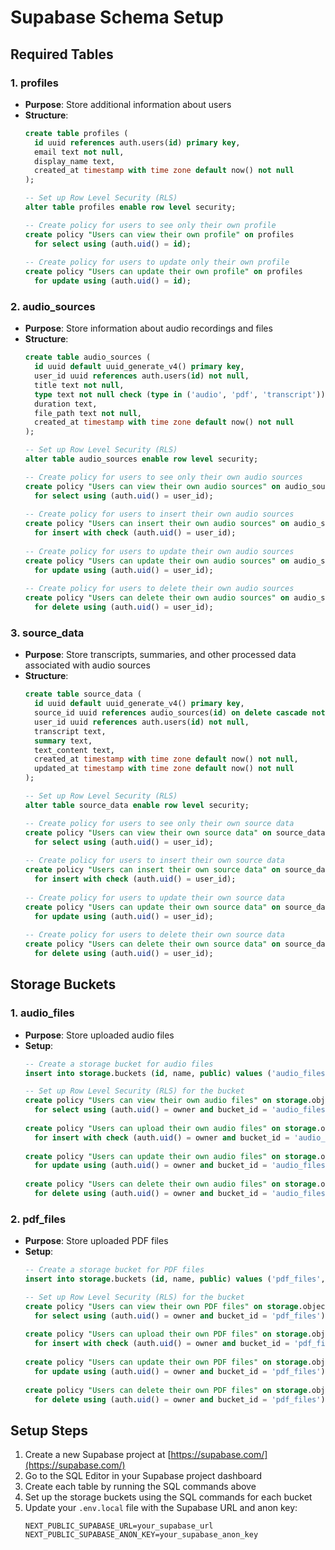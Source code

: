 # Supabase Schema Setup

## Required Tables

### 1. profiles
- **Purpose**: Store additional information about users
- **Structure**:
  ```sql
  create table profiles (
    id uuid references auth.users(id) primary key,
    email text not null,
    display_name text,
    created_at timestamp with time zone default now() not null
  );

  -- Set up Row Level Security (RLS)
  alter table profiles enable row level security;
  
  -- Create policy for users to see only their own profile
  create policy "Users can view their own profile" on profiles
    for select using (auth.uid() = id);
    
  -- Create policy for users to update only their own profile
  create policy "Users can update their own profile" on profiles
    for update using (auth.uid() = id);
  ```

### 2. audio_sources
- **Purpose**: Store information about audio recordings and files
- **Structure**:
  ```sql
  create table audio_sources (
    id uuid default uuid_generate_v4() primary key,
    user_id uuid references auth.users(id) not null,
    title text not null,
    type text not null check (type in ('audio', 'pdf', 'transcript')),
    duration text,
    file_path text not null,
    created_at timestamp with time zone default now() not null
  );
  
  -- Set up Row Level Security (RLS)
  alter table audio_sources enable row level security;
  
  -- Create policy for users to see only their own audio sources
  create policy "Users can view their own audio sources" on audio_sources
    for select using (auth.uid() = user_id);
    
  -- Create policy for users to insert their own audio sources
  create policy "Users can insert their own audio sources" on audio_sources
    for insert with check (auth.uid() = user_id);
    
  -- Create policy for users to update their own audio sources
  create policy "Users can update their own audio sources" on audio_sources
    for update using (auth.uid() = user_id);
    
  -- Create policy for users to delete their own audio sources
  create policy "Users can delete their own audio sources" on audio_sources
    for delete using (auth.uid() = user_id);
  ```

### 3. source_data
- **Purpose**: Store transcripts, summaries, and other processed data associated with audio sources
- **Structure**:
  ```sql
  create table source_data (
    id uuid default uuid_generate_v4() primary key,
    source_id uuid references audio_sources(id) on delete cascade not null,
    user_id uuid references auth.users(id) not null,
    transcript text,
    summary text,
    text_content text,
    created_at timestamp with time zone default now() not null,
    updated_at timestamp with time zone default now() not null
  );
  
  -- Set up Row Level Security (RLS)
  alter table source_data enable row level security;
  
  -- Create policy for users to see only their own source data
  create policy "Users can view their own source data" on source_data
    for select using (auth.uid() = user_id);
    
  -- Create policy for users to insert their own source data
  create policy "Users can insert their own source data" on source_data
    for insert with check (auth.uid() = user_id);
    
  -- Create policy for users to update their own source data
  create policy "Users can update their own source data" on source_data
    for update using (auth.uid() = user_id);
    
  -- Create policy for users to delete their own source data
  create policy "Users can delete their own source data" on source_data
    for delete using (auth.uid() = user_id);
  ```

## Storage Buckets

### 1. audio_files
- **Purpose**: Store uploaded audio files
- **Setup**:
  ```sql
  -- Create a storage bucket for audio files
  insert into storage.buckets (id, name, public) values ('audio_files', 'audio_files', false);
  
  -- Set up Row Level Security (RLS) for the bucket
  create policy "Users can view their own audio files" on storage.objects
    for select using (auth.uid() = owner and bucket_id = 'audio_files');
    
  create policy "Users can upload their own audio files" on storage.objects
    for insert with check (auth.uid() = owner and bucket_id = 'audio_files');
    
  create policy "Users can update their own audio files" on storage.objects
    for update using (auth.uid() = owner and bucket_id = 'audio_files');
    
  create policy "Users can delete their own audio files" on storage.objects
    for delete using (auth.uid() = owner and bucket_id = 'audio_files');
  ```

### 2. pdf_files
- **Purpose**: Store uploaded PDF files
- **Setup**:
  ```sql
  -- Create a storage bucket for PDF files
  insert into storage.buckets (id, name, public) values ('pdf_files', 'pdf_files', false);
  
  -- Set up Row Level Security (RLS) for the bucket
  create policy "Users can view their own PDF files" on storage.objects
    for select using (auth.uid() = owner and bucket_id = 'pdf_files');
    
  create policy "Users can upload their own PDF files" on storage.objects
    for insert with check (auth.uid() = owner and bucket_id = 'pdf_files');
    
  create policy "Users can update their own PDF files" on storage.objects
    for update using (auth.uid() = owner and bucket_id = 'pdf_files');
    
  create policy "Users can delete their own PDF files" on storage.objects
    for delete using (auth.uid() = owner and bucket_id = 'pdf_files');
  ```

## Setup Steps

1. Create a new Supabase project at [https://supabase.com/](https://supabase.com/)
2. Go to the SQL Editor in your Supabase project dashboard
3. Create each table by running the SQL commands above
4. Set up the storage buckets using the SQL commands for each bucket
5. Update your `.env.local` file with the Supabase URL and anon key:
   ```
   NEXT_PUBLIC_SUPABASE_URL=your_supabase_url
   NEXT_PUBLIC_SUPABASE_ANON_KEY=your_supabase_anon_key
   ``` 